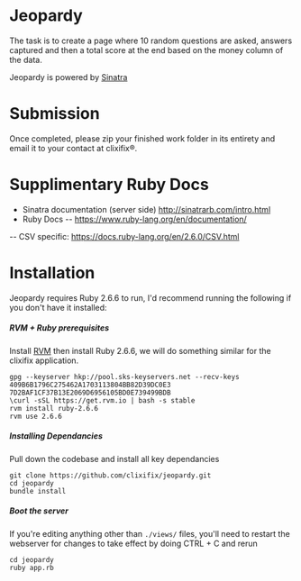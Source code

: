 # Jeopardy

The task is to create a page where 10 random questions are asked, answers captured and then a total score at the end based on the money column of the data.

Jeopardy is powered by [Sinatra](http://sinatrarb.com/)

# Submission

Once completed, please zip your finished work folder in its entirety and email it to your contact at clixifix®.

# Supplimentary Ruby Docs
  - Sinatra documentation (server side) http://sinatrarb.com/intro.html
  - Ruby Docs
  -- https://www.ruby-lang.org/en/documentation/

  -- CSV specific: https://docs.ruby-lang.org/en/2.6.0/CSV.html


# Installation

Jeopardy requires Ruby 2.6.6 to run, I'd recommend running the following if you don't have it installed:

##### RVM + Ruby prerequisites
Install [RVM](https://rvm.io/rvm/install) then install Ruby 2.6.6, we will do something similar for the clixifix application.
```
gpg --keyserver hkp://pool.sks-keyservers.net --recv-keys 409B6B1796C275462A1703113804BB82D39DC0E3 7D2BAF1CF37B13E2069D6956105BD0E739499BDB
\curl -sSL https://get.rvm.io | bash -s stable
rvm install ruby-2.6.6
rvm use 2.6.6
```

##### Installing Dependancies
Pull down the codebase and install all key dependancies
```
git clone https://github.com/clixifix/jeopardy.git
cd jeopardy
bundle install
```


##### Boot the server
If you're editing anything other than `./views/` files, you'll need to restart the webserver for changes to take effect by doing CTRL + C and rerun
```
cd jeopardy
ruby app.rb
```

